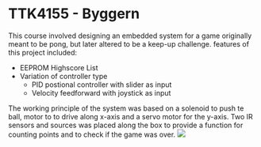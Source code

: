# TTK4155 - Byggern
This course involved designing an embedded system for a game originally meant to be pong, but later altered to be a keep-up challenge. features of this project included:
* EEPROM Highscore List
* Variation of controller type
  * PID postional controller with slider as input
  * Velocity feedforward with joystick as input
  
The working principle of the system was based on a solenoid to push te ball, motor to to drive along x-axis and a servo motor for the y-axis. Two IR sensors and sources was placed along the box to provide a function for counting points and to check if the game was over.
![](https://i.imgur.com/RSPCCuv.jpg)
